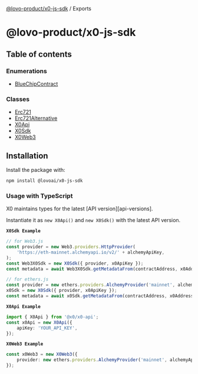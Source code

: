 [@lovo-product/x0-js-sdk](README.md) / Exports

# @lovo-product/x0-js-sdk

## Table of contents

### Enumerations

- [BlueChipContract](enums/BlueChipContract.md)

### Classes

- [Erc721](docs/classes/Erc721.md)
- [Erc721Alternative](docs/classes/Erc721Alternative.md)
- [X0Api](docs/classes/X0Api.md)
- [X0Sdk](docs/classes/X0Sdk.md)
- [X0Web3](docs/classes/X0Web3.md)

## Installation

Install the package with:

```bash
npm install @lovoai/x0-js-sdk
```

### Usage with TypeScript

X0 maintains types for the latest [API version][api-versions].

Instantiate it as `new X0Api()` and `new X0Sdk()` with the latest API version.

**`X0Sdk Example`**

```typescript
// for Web3.js
const provider = new Web3.providers.HttpProvider(
    'https://eth-mainnet.alchemyapi.io/v2/' + alchemyApiKey,
);
const Web3X0Sdk = new X0Sdk({ provider, x0ApiKey });
const metadata = await Web3X0Sdk.getMetadataFrom(contractAddress, x0Address);
```

```typescript
// for ethers.js
const provider = new ethers.providers.AlchemyProvider('mainnet', alchemyApiKey);
x0Sdk = new X0Sdk({ provider, x0ApiKey });
const metadata = await x0Sdk.getMetadataFrom(contractAddress, x0Address);
```

**`X0Api Example`**

```typescript
import { X0Api } from '@x0/x0-api';
const x0Api = new X0Api({
    apiKey: 'YOUR_API_KEY',
});
```

**`X0Web3 Example`**

```typescript
const x0Web3 = new X0Web3({
    provider: new ethers.providers.AlchemyProvider('mainnet', alchemyApiKey),
});
```
